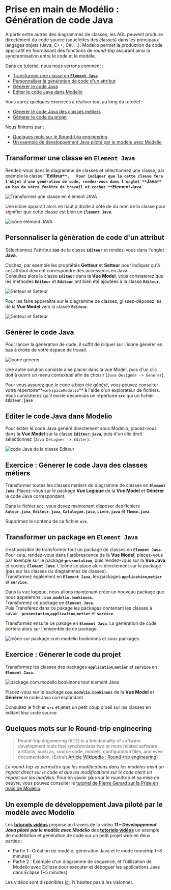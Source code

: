 # Prise en main de Modélio : Génération de code Java
<!-- => retour à la ligne, 2 espaces .... -->


A partir entre autres des diagrammes de classes, les AGL peuvent produire directement du code source (squelettes des classes) dans les principaux langages objets (Java, C++, C#, ...). Modelio permet la production de code applicatif en fournissant des fonctions de *round-trip* assurant ainsi la synchronisation entre le code et le modèle.


Dans ce tutoriel, nous nous verrons comment :

* [Transformer une classe en **`Element Java`**](#transformerClasseEltJav)
* [Personnaliser la génération de code d'un attribut](#personnaliserAttributJava)
* [Générer le code Java](#genererCodeJava)
* [Editer le code Java dans Modelio](#editerCodeJava)


Vous aurez quelques exercices à réaliser tout au long du tutoriel :

* [Génerer le code Java des classes métiers](#aVosCrayons_Exo1)
* [Génerer le code du projet](#aVosCrayons_Exo2)

Nous finirons par :

* [Quelques mots sur le Round-trip engineering](#roundTrip)
* [Un exemple de développement Java piloté par le modèle avec Modelio](#exemple_DevJavaPiloteModele)


## Transformer une classe en **`Element Java`** <a id="transformerClasseEltJava"></a>

Rendez-vous dans le diagramme de classes et sélectionnez une classe, par exemple la classe **``Editeur`**.  
Pour indiquer que la cette classe fera l'objet d’une génération de code, rendez-vous dans l'onglet **`Java`** en bas de votre fenêtre de travail et cochez **`Element Java`**.

![Transformer une classe en élément JAVA](/images/GenerationCode_ElementJava_Classe.png)


Une icône apparaît alors en haut à droite à côté de du nom de la classe pour signifier que cette classe est bien un **`Element Java`**.

![Icône élément JAVA](/images/GenerationCode_ElementJava_Classe_Icone.png)


## Personnaliser la génération de code d'un attribut <a id="personnaliserAttributJava"></a>

Sélectionnez l'attribut **`nom`** de la classe **`Editeur`** et rendez-vous dans l'onglet **Java**.

Cochez, par exemple les propriétés **Getteur** et **Setteur** pour indiquer qu'à cet attribut devront correspondre des accesseurs en Java.  
Consultez alors la classe **`Editeur`** dans la **Vue Model**, vous constaterez que les méthodes
**`Editeur`** et **`Editeur`** ont bien été ajoutées à la classe **`Editeur`**.

![Getteur et Setteur](/images/GenerationCode_GetteurSetteur.png)

Pour les faire apparaître sur le diagramme de classes, glissez-déposez les de la **Vue Model** vers la classe **`Editeur`**.

![Getteur et Setteur](/images/GenerationCode_GetteurSetteur_DC.png)


## Générer le code Java <a id="genererCodeJava"></a>

Pour lancer la génération de code, il suffit de cliquer sur l'îcone générer en bas à droite de votre espace de travail.

![Icone generer](/images/GenerationCode_IconeGenerer.png)

Une autre solution consiste à se placer dans la vue Model, puis d'un clic doit à ouvrir un menu contextuel afin de choisir (`Java Designer -> Generer`).

Pour vous assurez que le code a bien été généré, vous pouvez consulter votre répertoire**`workspaceModelio`** à l'aide d'un explorateur de fichiers. Vous constaterez qu'il existe désormais un répertoire **`src`** qui un fichier **`Editeur.java`**


## Editer le code Java dans Modelio <a id="editerCodeJava"></a>

Pour éditer le code Java généré directement sous Modelio, placez-vous dans la **Vue Model** sur la classe **`Editeur.java`**, puis d'un clic droit sélectionnez (`Java Designer -> Editer`).

![code Java de la classe Editeur](/images/GenerationCode_EditeurJava.png)


 


## Exercice : Génerer le code Java des classes métiers <a id="aVosCrayons_Exo1"></a>

Transformer toutes les classes metiers du diagramme de classes en **`Element Java`**. 
Placez-vous sur le package **Vue Logique** de la **Vue Model** et **Générer** le code Java correspondant.

Dans le fichier **`src`**, vous devez maintenant disposer des fichiers **`Auteur.java`**, **`Editeur.java`**, **`Catalogue.java`**, **`Livre.java`** et **`Theme.java`**.

Supprimez le contenu de ce fichier **`src`**.



## Transformer un package en **`Element Java`** <a id="transformerPackageEltJava"></a>

Il est possible de transformer tout un package de classes en **`Element Java`**.  
Pour cela, rendez-vous dans l'arobrescence de la **Vue Model**, placez-vous par exemple sur le package **`presentation`**, puis rendez-vous sur la **Vue Java** et cochez **`Element Java`**.
L'icône se place alors directement sur le package (pas sur les classes du diagrammes de classes).  
Transformez également en **`Element Java`**, les packages **`application`**,**`metier`** et **`service`**.


Dans la vue logique, nous allons maintenant créer un nouveau package que nous appelerons :
**`com.modelio.bookinons`**.   
Transformez ce package en **`Element Java`**.  
Puis Transférez dans ce pakage les packages contenant les classes à savoir : **`presentation`**,**`application`**,**`metier`** et **`service`**.

Transformez ensuite ce pakage en **`Element Java`**. 
La génération de code portera alors sur l'ensemble de ce package.

![Icône sur package com.modelio.bookinons et sous packages](/images/GenerationCode_Package.png)



## Exercice : Génerer le code du projet <a id="aVosCrayons_Exo2"></a>

Transformez les classes des packages **`application`**,**`metier`** et **`service`** en **`Element Java`**.

![package com.modelio.bookinons tout element Java](/images/GenerationCode_ArborescenceToutJava.png)

Placez-vous sur le package **`com.modelio.bookinons`** de la **Vue Model** et **Générer** le code Java correspondant.

Consultez le fichier **`src`** et jetez un petit coup d'oeil sur les classes en éditant leur code source.

## Quelques mots sur le Round-trip engineering <a id="roundTrip"></a>

> Round-trip engineering (RTE) is a functionality of software development tools that synchronizes two or more related software artifacts, such as, source code, models, configuration files, and even documentation.
(Extrait [Article Wikipedia : Round-trip engineering](https://en.wikipedia.org/wiki/Round-trip_engineering))

*Le round-trip va permettre que les modifications dans les modèles aient un impact direct sur le code et que les modifications sur le code aient un impact sur les modèles.*
Pour en savoir plus sur le roundtrip et sa mise en oeuvre, vous pouvez consulter le [tutoriel de Pierre Gerard sur la Prise en main de Modelio](http://lipn.univ-paris13.fr/~gerard/uml-s2/uml-td03.html).



## Un exemple de développement Java piloté par le modèle avec Modelio <a id="exemple_DevJavaPiloteModele"></a>

Les [**tutoriels vidéos**](http://archive.modeliosoft.com/fr/quick-tour-fr/modelio-video-tutorials.html) propose au travers de la vidéo ***11 – Développement Java piloté par le modèle avec Modelio*** des [**tutoriels vidéos**](http://archive.modeliosoft.com/fr/quick-tour-fr/modelio-video-tutorials.html) un exemple de modélistion et génération de code sur un petit projet web en deux parties :

* Partie 1 : Création de modèle, génération Java et le mode roundtrip (~8 minutes)
* Partie 2 : Exemple d'un diagramme de séquence, et l'utilisation de Modelio avec Eclipse pour exécuter et déboguer les applications Java dans Eclipse (~5 minutes)

Les vidéos sont disponibles [ici](http://archive.modeliosoft.com/fr/quick-tour-fr/modelio-video-tutorials/109.html). N'hésitez pas à les visionner.

